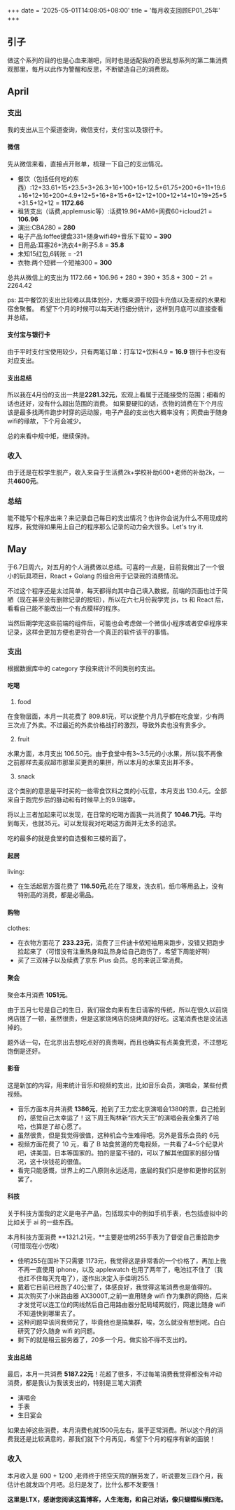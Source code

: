 +++
date = '2025-05-01T14:08:05+08:00'
title = '每月收支回顾EP01_25年'
+++

## 引子

做这个系列的目的也是心血来潮吧，同时也是适配我的奇思乱想系列的第二集消费观那里，每月以此作为警醒和反思，不断塑造自己的消费观。

## April

### 支出

我的支出从三个渠道查询，微信支付，支付宝以及银行卡。

#### 微信

先从微信来看，直接点开账单，梳理一下自己的支出情况。

- 餐饮（包括任何吃的东西）:12+33.61+15+23.5+3+26.3+16+100+16+12.5+61.75+200+6+11+19.6+16+12+16+200+4.9+12+5+16+8+15+6+12+12+100+12+14+10+19+25+5+31.5+12+12 = **1172.66**
- 租赁支出（话费,applemusic等）:话费19.96+AM6+网费60+icloud21 = **106.96**
- 演出:CBA280 = **280**
- 电子产品:loffee键盘331+随身wifi49+音乐下载10 = **390**
- 日用品:耳塞26+洗衣4+刷子5.8 = **35.8**
- 未知15红包,6转账 = -21
- 衣物:两个短裤一个短袖300 = **300**
  
总共从微信上的支出为 $1172.66+106.96+280+390+35.8+300-21 = 2264.42$

ps:
其中餐饮的支出比较难以具体划分，大概来源于校园卡充值以及麦叔的水果和宿舍聚餐。
希望下个月的时候可以每天进行细分统计，这样到月底可以直接查看并总结。

#### 支付宝与银行卡

由于平时支付宝使用较少，只有两笔订单：打车12+饮料4.9 = **16.9**
银行卡也没有对应支出。

#### 支出总结

所以我在4月份的支出一共是**2281.32元**，宏观上看属于还能接受的范围；细看的话也还好，没有什么超出范围的消费。
如果要硬扣的话，衣物的消费在下个月应该是最多找两件跑步时穿的运动服，电子产品的支出也大概率没有；网费由于随身wifi的缘故，下个月会减少。

总的来看中规中矩，继续保持。

### 收入

由于还是在校学生脱产，收入来自于生活费2k+学校补助600+老师的补助2k，一共**4600元**。

### 总结

能不能写个程序出来？来记录自己每日的支出情况？也许你会说为什么不用现成的程序，我觉得如果用上自己的程序那么记录的动力会大很多。Let's try it.

## May

于6.7日周六，对五月的个人消费做以总结。可喜的一点是，目前我做出了一个很小的玩具项目，React + Golang 的组合用于记录我的消费情况。

不过这个程序还是太过简单，每天都得向其中自己填入数据，前端的页面也过于简陋（现在甚至没有删除记录的按钮），所以在六七月份我学完 js，ts 和 React 后，看看自己能不能改出一个有点模样的程序。

当然后期学完这些前端的组件后，可能也会考虑做一个微信小程序或者安卓程序来记录，这样会更加方便也更符合一个真正的软件该干的事情。

### 支出

根据数据库中的 category 字段来统计不同类别的支出。

#### 吃喝

1. food

在食物层面，本月一共花费了 809.81元，可以说整个月几乎都在吃食堂，少有两三次点了外卖。不过最近的外卖价格战打的激烈，导致外卖也没有贵多少。

2. fruit

水果方面，本月支出 106.50元。由于食堂中有3~3.5元的小水果，所以我不再像之前那样去麦叔超市那里买更贵的果拼，所以本月的水果支出并不多。

3. snack

这个类别的意思是平时买的一些零食饮料之类的小玩意，本月支出 130.4元。全部来自于跑完步后的脉动和有时候早上的9.9瑞幸。

将以上三者加起来可以发现，在日常的吃喝方面我一共消费了 **1046.71元**。平均到每天，也就35元。可以发现我对吃喝这方面并无太多的追求。

吃的最多的就是食堂的自选餐和三楼的面了。

#### 起居

living:

- 在生活起居方面花费了 **116.50元**,花在了理发，洗衣机，纸巾等用品上，没有特别高的消费，都是必需品。

#### 购物

clothes:

- 在衣物方面花了 **233.23元**，消费了三件迪卡侬短袖用来跑步，没错又把跑步捡起来了（可惜没有注重热身和乱热身给自己跑伤了，希望下周能好啊）
- 买了三双袜子以及续费了京东 Plus 会员。总的来说正常消费。

#### 聚会

聚会本月消费 **1051元**。

由于五月七号是自己的生日，我们宿舍向来有生日请客的传统，所以在很久以前烧烤店搓了一顿，虽然很贵，但是这家烧烤店的烧烤真的好吃。这笔消费也是没法逃掉的。

题外话一句，在北京出去想吃点好的真贵啊，而且也确实有点美食荒漠，不过想吃饱倒是还好。

#### 影音

这是新加的内容，用来统计音乐和视频的支出，比如音乐会员，演唱会，某些付费视频。

- 音乐方面本月共消费 **1386元**，抢到了王力宏北京演唱会1380的票，自己抢到的，感觉自己太幸运了！这下周王陶林新“四大天王”的演唱会我全集齐了哈哈，也算是了却心愿了。
- 虽然很贵，但是我觉得很值，这种机会今生难得吧。另外是音乐会员的 6元
- 视频方面花费了 10 元，看了 B 站食贫道的充电视频，一共看了4~5个纪录片吧，讲美国，日本等国家的。拍的是蛮不错的，可以了解其他国家的部分情况，这十块钱花的很值。
- 看完只能感慨，世界上的二八原则永远适用，底层的我们只是惨和更惨的区别罢了。

#### 科技

关于科技方面我的定义是电子产品，包括现实中的例如手机手表，也包括虚拟中的比如关于 ai 的一些东西。

本月科技方面消费 **1321.21元，**主要是佳明255手表为了督促自己重拾跑步（可惜现在小伤唉）

- 佳明255在国补下只需要 1173元，我觉得这是非常香的一个价格了，再加上我不再一直使用 iphone，以及 applewatch 也用了两年了，电池扛不住了（我也扛不住每天充电了），遂作出决定入手佳明255.
- 戴着它目前已经跑了40公里了，体感良好，我觉得这笔消费也是值得的。
- 其次购买了小米路由器 AX3000T,之前一直用随身 wifi 作为集群的网络，后来才发觉可以连工位的网线然后自己用路由器分配局域网就行，网速比随身 wifi 不知道快到哪里去了。
- 这种问题早该问我师兄了，毕竟他也是搞集群，唉，怎么就没有想到呢。白白研究了好久随身 wifi 的问题。
- 剩下的就是租云服务器了，20多一个月。做实验不得不支出的。

#### 支出总结

最后，本月一共消费 **5187.22元**！花超了很多，不过每笔消费我觉得都没有冲动消费，都是我认为我该支出的，特别是三笔大消费

- 演唱会
- 手表
- 生日宴会

如果去掉这些消费，本月消费也就1500元左右，属于正常消费。所以这个月的消费我还是比较满意的，那我们就下个月再见，希望下个月的程序有新的面貌！

### 收入

本月收入是 600 + 1200 ,老师终于把空天院的酬劳发了，听说要发三四个月，我估计也就发四个月吧。总归是发了，比什么都不发要强！

**这里是LTX，感谢您阅读这篇博客，人生海海，和自己对话，像只蝴蝶纵横四海。**